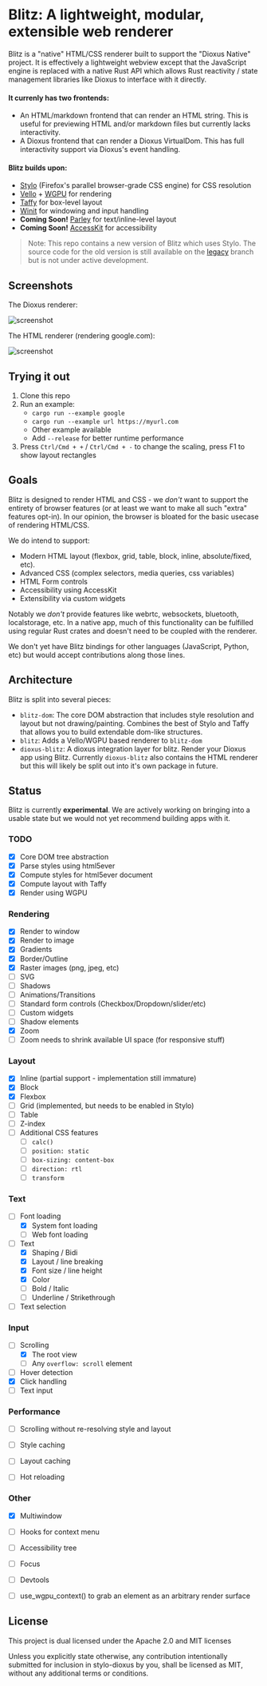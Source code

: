 # Blitz: A lightweight, modular, extensible web renderer

Blitz is a "native" HTML/CSS renderer built to support the "Dioxus Native" project. It is effectively a lightweight webview except that the JavaScript engine is replaced with a native Rust API which allows Rust reactivity / state management libraries like Dioxus to interface with it directly.

#### It currenly has two frontends:

- An HTML/markdown frontend that can render an HTML string. This is useful for previewing HTML and/or markdown files but currently lacks interactivity.
- A Dioxus frontend that can render a Dioxus VirtualDom. This has full interactivity support via Dioxus's event handling.

#### Blitz builds upon:

- [Stylo](https://github.com/servo/stylo) (Firefox's parallel browser-grade CSS engine) for CSS resolution
- [Vello](https://github.com/linebender/vello) + [WGPU](https://github.com/gfx-rs/wgpu) for rendering
- [Taffy](https://github.com/DioxusLabs/taffy) for box-level layout
- [Winit](https://github.com/rust-windowing/winit) for windowing and input handling
- **Coming Soon!** [Parley](https://github.com/linebender/parley) for text/inline-level layout
- **Coming Soon!** [AccessKit](https://github.com/AccessKit/accesskit) for accessibility

> Note: This repo contains a new version of Blitz which uses Stylo. The source code for the old version is still available on the [legacy](https://github.com/DioxusLabs/blitz/tree/legacy) branch but is not under active development.

## Screenshots

The Dioxus renderer:

![screenshot](examples/screenshot.png)

The HTML renderer (rendering google.com):

![screenshot](examples/google.png)


## Trying it out

1. Clone this repo
2. Run an example:
    - `cargo run --example google`
    - `cargo run --example url https://myurl.com`
    - Other example available
    - Add `--release` for better runtime performance
3. Press `Ctrl/Cmd + +` / `Ctrl/Cmd + -` to change the scaling, press F1 to show layout rectangles


## Goals

Blitz is designed to render HTML and CSS - we *don't* want to support the entirety of browser features (or at least we want to make all such "extra" features opt-in). In our opinion, the browser is bloated for the basic usecase of rendering HTML/CSS.

We do intend to support:

- Modern HTML layout (flexbox, grid, table, block, inline, absolute/fixed, etc).
- Advanced CSS (complex selectors, media queries, css variables)
- HTML Form controls
- Accessibility using AccessKit
- Extensibility via custom widgets

Notably we *don't* provide features like webrtc, websockets, bluetooth, localstorage, etc. In a native app, much of this functionality can be fulfilled using regular Rust crates and doesn't need to be coupled with the renderer.

We don't yet have Blitz bindings for other languages (JavaScript, Python, etc) but would accept contributions along those lines.

## Architecture

Blitz is split into several pieces:
- `blitz-dom`: The core DOM abstraction that includes style resolution and layout but not drawing/painting. Combines the best of Stylo and Taffy that allows you to build extendable dom-like structures.
- `blitz`: Adds a Vello/WGPU based renderer to `blitz-dom`
- `dioxus-blitz`: A dioxus integration layer for blitz. Render your Dioxus app using Blitz. Currently `dioxus-blitz` also contains the HTML renderer but this will likely be split out into it's own package in future.

## Status

Blitz is currently **experimental**. We are actively working on bringing into a usable state but we would not yet recommend building apps with it.

### TODO

- [x] Core DOM tree abstraction
- [x] Parse styles using html5ever
- [x] Compute styles for html5ever document
- [x] Compute layout with Taffy
- [x] Render using WGPU

### Rendering

- [x] Render to window
- [x] Render to image
- [x] Gradients
- [x] Border/Outline
- [x] Raster images (png, jpeg, etc)
- [ ] SVG
- [ ] Shadows
- [ ] Animations/Transitions
- [ ] Standard form controls (Checkbox/Dropdown/slider/etc)
- [ ] Custom widgets
- [ ] Shadow elements
- [x] Zoom
- [ ] Zoom needs to shrink available UI space (for responsive stuff)

### Layout

- [x] Inline (partial support - implementation still immature)
- [x] Block
- [x] Flexbox
- [ ] Grid (implemented, but needs to be enabled in Stylo)
- [ ] Table
- [ ] Z-index
- [ ] Additional CSS features
   - [ ] `calc()`
   - [ ] `position: static`
   - [ ] `box-sizing: content-box`
   - [ ] `direction: rtl`
   - [ ] `transform`

### Text

- [ ] Font loading
  - [x] System font loading
  - [ ] Web font loading
- [ ] Text
  - [x] Shaping / Bidi
  - [x] Layout / line breaking
  - [x] Font size / line height
  - [x] Color
  - [ ] Bold / Italic
  - [ ] Underline / Strikethrough
- [ ] Text selection

### Input

- [ ] Scrolling
  - [x] The root view
  - [ ] Any `overflow: scroll` element
- [ ] Hover detection
- [x] Click handling
- [ ] Text input

### Performance

- [ ] Scrolling without re-resolving style and layout
- [ ] Style caching
- [ ] Layout caching
- [ ] Hot reloading


### Other

- [x] Multiwindow
- [ ] Hooks for context menu
- [ ] Accessibility tree
- [ ] Focus
- [ ] Devtools
- [ ] use_wgpu_context() to grab an element as an arbitrary render surface


## License

This project is dual licensed under the Apache 2.0 and MIT licenses

Unless you explicitly state otherwise, any contribution intentionally submitted for inclusion in stylo-dioxus by you, shall be licensed as MIT, without any additional terms or conditions.
